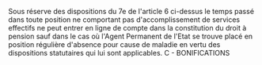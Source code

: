 Sous réserve des dispositions du 7e de l'article 6 ci-dessus le temps passé dans toute position ne comportant pas d'accomplissement de services effectifs ne peut entrer en ligne de compte dans la constitution du droit à pension sauf dans le cas où l'Agent Permanent de l'Etat se trouve placé en position régulière d'absence pour cause de maladie en vertu des dispositions statu­taires qui lui sont applicables.
C - BONIFICATIONS